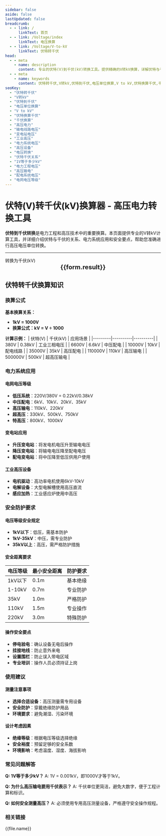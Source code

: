 ```yaml
---
sidebar: false
aside: false
lastUpdated: false
breadcrumb: 
  - - link: /
      linkText: 首页
  - - link: /Voltage/index
      linkText: 电压换算
  - - link: /Voltage/V-to-kV
      linkText: 伏特转千伏
head:
  - - meta
    - name: description
      content: 专业的伏特(V)到千伏(kV)转换工具。提供精确的V转kV换算，详解伏特与千伏的关系、换算公式、高压电力系统应用。适用于电力工程师、高压技术人员、电气设计师和电力系统相关从业人员，涵盖输电线路、变电站、工业高压设备等领域。
  - - meta
    - name: keywords
      content: 伏特转千伏,V转kV,伏特到千伏,电压单位换算,V to kV,伏特换算千伏,千伏换算,高压电力,输电线路电压,变电站电压,工业高压,电力系统电压,高压设备,电压转换,伏特千伏关系
seoKey:
  - "伏特转千伏"
  - "V转kV"
  - "伏特到千伏"
  - "电压单位换算"
  - "V to kV"
  - "伏特换算千伏"
  - "千伏换算"
  - "高压电力"
  - "输电线路电压"
  - "变电站电压"
  - "工业高压"
  - "电力系统电压"
  - "高压设备"
  - "电压转换"
  - "伏特千伏关系"
  - "1V等于多少kV"
  - "电力工程电压"
  - "高压输电"
  - "配电系统电压"
  - "电网电压等级"
---
```


# 伏特(V)转千伏(kV)换算器 - 高压电力转换工具

**伏特到千伏转换**是电力工程和高压技术中的重要换算。本页面提供专业的V转kV计算工具，并详细介绍伏特与千伏的关系、电力系统应用和安全要点，帮助您准确进行高压电压单位转换。

---

<script setup>
import { onMounted, reactive, inject, ref } from 'vue'
import { NButton, NForm, NFormItem, NInput, NInputNumber, NSelect, NCard, useMessage, NGrid, NGi } from 'naive-ui'
import { defineClientComponent } from 'vitepress'
import { Voltage } from '../../files';

const convert = inject('convert')
const seoKey = [
  '伏特转千伏','V转kV','伏特到千伏','电压单位换算','V to kV',
  '伏特换算千伏','千伏换算','高压电力','输电线路电压','变电站电压',
  '工业高压','电力系统电压','高压设备','电压转换','伏特千伏关系',
  '1V等于多少kV','电力工程电压','高压输电','配电系统电压','电网电压等级'
]

const formRef = ref(null);
const rules = {
  number: {
    required: true,
    type: 'number',
    trigger: "blur",
    message: '请输入数字'
  }
}

const form = reactive({
  number: null,
  result: '',
  title: '伏特(V)转千伏(kV)',
})

const convertHandler = (e) => {
  e.preventDefault;
  formRef.value?.validate((errors) => {
    if (!errors) {
      const result = form.number / 1000;
      form.result = `${form.number}V = ${result}kV`
    }
  })
}
</script>

<n-form size="large" :model="form" ref='formRef' :rules="rules">
  <n-form-item label="伏特(V)数值" path="number">
    <n-input-number size="large" style="width:100%" :min="0" v-model:value="form.number" placeholder="请输入伏特数值" />
  </n-form-item>
  <n-form-item>
    <n-button type="info" style="width:100%" @click="convertHandler">转换为千伏(kV)</n-button>
  </n-form-item>
</n-form>
<n-card embedded :bordered="false" hoverable style="margin-top: 16px;">
  <template #header>
    <div style="text-align:center;font-size:16px;color:#666;">
      {{form.title}}
    </div>
  </template>
  <div style="text-align:center;font-size:20px;">
    <strong>{{form.result}}</strong>
  </div>
  <template #footer>
    <div style="text-align:center;font-size:12px;color:#999;">
      <span v-for="(keyword, index) in seoKey" :key="index">
        {{keyword}}<span v-if="index < seoKey.length - 1"> | </span>
      </span>
    </div>
  </template>
</n-card>

## 伏特转千伏换算知识

### 换算公式

**基本换算关系：**
- **1kV = 1000V**
- **换算公式：kV = V ÷ 1000**

**计算示例：**
| 伏特(V) | 千伏(kV) | 应用场景 |
|---------|----------|----------|
| 380V | 0.38kV | 工业三相电压 |
| 6600V | 6.6kV | 中压配电 |
| 10000V | 10kV | 配电线路 |
| 35000V | 35kV | 高压配电 |
| 110000V | 110kV | 高压输电 |
| 500000V | 500kV | 超高压输电 |

### 电力系统应用

#### 电网电压等级
- **低压系统**：220V/380V = 0.22kV/0.38kV
- **中压配电**：6kV、10kV、20kV、35kV
- **高压输电**：110kV、220kV
- **超高压**：330kV、500kV、750kV
- **特高压**：800kV、1000kV

#### 变电站应用
- **升压变电站**：将发电机电压升至输电电压
- **降压变电站**：将输电电压降至配电电压
- **配电变电站**：将中压降至低压供用户使用

#### 工业高压设备
- **电机驱动**：高功率电机使用6kV-10kV
- **电解设备**：大型电解槽使用高压直流
- **感应加热**：工业感应炉使用中高压

### 安全防护要求

#### 电压等级安全规定
- **1kV以下**：低压，需基本防护
- **1kV-35kV**：中压，需专业防护
- **35kV以上**：高压，需严格防护措施

#### 安全距离要求
| 电压等级 | 最小安全距离 | 防护要求 |
|---------|-------------|----------|
| 1kV以下 | 0.1m | 基本绝缘 |
| 1-10kV | 0.7m | 专业防护 |
| 35kV | 1.0m | 严格防护 |
| 110kV | 1.5m | 专业操作 |
| 220kV | 3.0m | 特殊防护 |

#### 操作安全要点
- **停电验电**：确认设备无电后操作
- **挂接地线**：防止意外来电
- **设置围栏**：防止误入带电区域
- **专业培训**：操作人员必须持证上岗

### 使用建议

#### 测量注意事项
- **选择合适设备**：高压测量需专用设备
- **安全防护**：穿戴绝缘防护用品
- **环境要求**：避免潮湿、污染环境

#### 设计考虑因素
- **绝缘等级**：根据电压等级选择绝缘
- **安全裕度**：预留足够的安全系数
- **环境影响**：考虑温度、湿度、海拔影响

### 常见问题解答

**Q: 1V等于多少kV？**
A: 1V = 0.001kV，即1000V才等于1kV。

**Q: 为什么高压输电要用千伏表示？**
A: 千伏单位更简洁，避免大数字，便于工程计算和标识。

**Q: 如何安全测量高压？**
A: 必须使用专用高压测量设备，严格遵守安全操作规程。

### 相关链接
<n-grid x-gap="12" :cols="2">
  <n-gi v-for="(file, index) in Voltage" :key="index">
    <n-button
      text
      tag="a"
      :href="file.path"
      type="info"
    >
      {{file.name}}
    </n-button>
  </n-gi>
</n-grid>